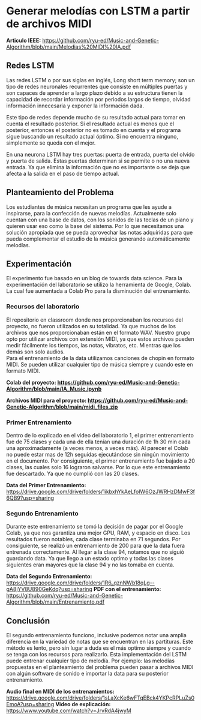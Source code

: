 # Generar melodías con LSTM a partir de archivos MIDI
**Articulo IEEE:** https://github.com/ryu-ed/Music-and-Genetic-Algorithm/blob/main/Melodias%20MIDI%20IA.pdf
## Redes LSTM
Las redes LSTM o por sus siglas en inglés, Long short term memory; son un tipo de redes neuronales recurrentes que consiste en múltiples puertas y son capaces de aprender a largo plazo debido a su estructura tienen la capacidad de recordar información por periodos largos de tiempo, olvidad información innecesaria y exponer la información dada. 

Este tipo de redes depende mucho de su resultado actual para tomar en cuenta el resultado posterior. Si el resultado actual es menos que el posterior, entonces el posterior no es tomado en cuenta y el programa sigue buscando un resultado actual óptimo. Si no encuentra ninguno, simplemente se queda con el mejor. 

En una neurona LSTM hay tres puertas: puerta de entrada, puerta del olvido y puerta de salida. Estas puertas determinan si se permite o no una nueva entrada. Ya que elimina la información que no es importante o se deja que afecta a la salida en el paso de tiempo actual.  

## Planteamiento del Problema
Los estudiantes de música necesitan un programa que les ayude a inspirarse, para la confección de nuevas melodías. Actualmente solo cuentan con una base de datos, con los sonidos de las teclas de un piano y quieren usar eso como la base del sistema. Por lo que necesitamos una solución apropiada que se pueda aprovechar las notas adquiridas para que pueda complementar el estudio de la música generando automáticamente melodías.

## Experimentación
El experimento fue basado en un blog de towards data science.
Para la experimentación del laboratorio se utilizo la herramienta de Google, Colab. La cual fue aumentada a Colab Pro para la disminución del entrenamiento. 

### Recursos del laboratorio 
El repositorio en classroom donde nos proporcionaban los recursos del proyecto, no fueron utilizados en su totalidad. Ya que muchos de los archivos que nos proporcionaban están en el formato WAV.
Nuestro grupo opto por utilizar archivos con extensión MIDI, ya que estos archivos pueden medir fácilmente los tiempos, las notas, vibratos, etc. Mientras que los demás son solo audios.  
Para el entrenamiento de la data utilizamos canciones de chopin en formato MIDI. Se pueden utilizar cualquier tipo de música siempre y cuando este en formato MIDI. 

**Colab del proyecto: https://github.com/ryu-ed/Music-and-Genetic-Algorithm/blob/main/IA_Music.ipynb** 

**Archivos MIDI para el proyecto: https://github.com/ryu-ed/Music-and-Genetic-Algorithm/blob/main/midi_files.zip**
### Primer Entrenamiento

Dentro de lo explicado en el video del laboratorio 1, el primer entrenamiento fue de 75 clases y cada una de ella tenían una duración de 1h 30 min cada una aproximadamente (a veces menos, a veces más). Al parecer el Colab no puede estar mas de 12h seguidas ejecutándose sin ningún movimiento en el documento. Por consiguiente, el primer entrenamiento fue bajado a 20 clases, las cuales solo 16 lograron salvarse. Por lo que este entrenamiento fue descartado. Ya que no cumplió con las 20 clases. 

**Data del Primer Entrenamiento:** https://drive.google.com/drive/folders/1ikbxhYkAeLfoIW6OzJWRHzDMwF3f6QB9?usp=sharing

### Segundo Entrenamiento
Durante este entrenamiento se tomó la decisión de pagar por el Google Colab, ya que nos garantiza una mejor GPU, RAM, y espacio en disco. Los resultados fueron notables, cada clase terminaba en 71 segundos. Por consiguiente, se realizó un entrenamiento de 200 para que la data fuera entrenada correctamente. 
Al llegar a la clase 94, notamos que no siguió guardando data. Ya que llego a un estado optimo y todas las clases siguientes eran mayores que la clase 94 y no las tomaba en cuenta. 

**Data del Segundo Entrenamiento:** https://drive.google.com/drive/folders/1R6_qznNWb18qLg--gA8jYV8U890GeKdq?usp=sharing
**PDF con el entrenamiento:** https://github.com/ryu-ed/Music-and-Genetic-Algorithm/blob/main/Entrenamiento.pdf
## Conclusión
El segundo entrenamiento funciono, inclusive podemos notar una amplia diferencia en la variedad de notas que se encuentran en las partituras. Este método es lento, pero sin lugar a duda es el más optimo siempre y cuando se tenga con los recursos para realizarlo. 
Esta implementación del LSTM puede entrenar cualquier tipo de melodía. Por ejemplo: las melodías propuestas en el planteamiento del problema pueden pasar a archivos MIDI con algún software de sonido e importar la data para su posterior entrenamiento. 

**Audio final en MIDI de los entrenamientos:** https://drive.google.com/drive/folders/1sLaXcKe6wFTqEBck4YKPcRPLuZs0EmoA?usp=sharing
**Video de explicación:** https://www.youtube.com/watch?v=JrvRdA4jwyM
